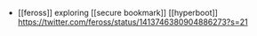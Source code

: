 - [[feross]] exploring [[secure bookmark]] [[hyperboot]] https://twitter.com/feross/status/1413746380904886273?s=21
